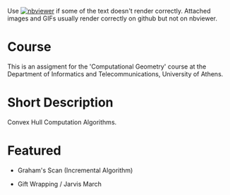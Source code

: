 Use [![nbviewer](https://raw.githubusercontent.com/jupyter/design/master/logos/Badges/nbviewer_badge.svg)](https://nbviewer.jupyter.org/github/myioannis/University-Assignments/blob/main/Convex%20Hull%20Computation/Convex%20Hull%20Computation.ipynb) if some of the text doesn't render correctly. Attached images and GIFs usually render correctly on github but not on nbviewer.

# Course

This is an assigment for the 'Computational Geometry' course at the Department of Informatics and Telecommunications, University of Athens.

# Short Description

Convex Hull Computation Algorithms.

# Featured

- Graham's Scan (Incremental Algorithm)

- Gift Wrapping / Jarvis March